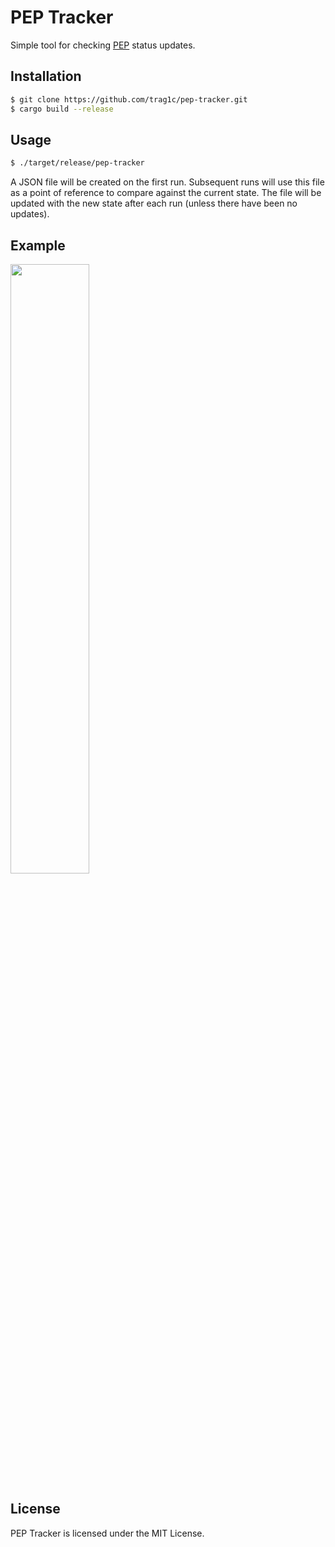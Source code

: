 # PEP Tracker

Simple tool for checking [PEP](https://peps.python.org/pep-0001) status updates.

## Installation

```sh
$ git clone https://github.com/trag1c/pep-tracker.git
$ cargo build --release
```

## Usage

```sh
$ ./target/release/pep-tracker
```

A JSON file will be created on the first run.
Subsequent runs will use this file as a point of reference to compare against
the current state. The file will be updated with the new state after each run
(unless there have been no updates).

## Example

<img width=50% src="https://user-images.githubusercontent.com/77130613/227407441-5a2a7370-525c-4daf-991e-b60af8058217.png">

## License

PEP Tracker is licensed under the MIT License.
